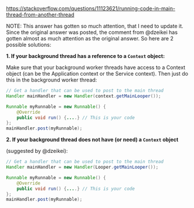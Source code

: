 https://stackoverflow.com/questions/11123621/running-code-in-main-thread-from-another-thread




NOTE: This answer has gotten so much attention, that I need to update it. Since the original answer was posted, the comment from @dzeikei has gotten almost as much attention as the original answer. So here are 2 possible solutions:

**1. If your background thread has a reference to a `Context` object:**

Make sure that your background worker threads have access to a Context object (can be the Application context or the Service context). Then just do this in the background worker thread:

```java
// Get a handler that can be used to post to the main thread
Handler mainHandler = new Handler(context.getMainLooper());

Runnable myRunnable = new Runnable() {
    @Override 
    public void run() {....} // This is your code
};
mainHandler.post(myRunnable);
```

**2. If your background thread does not have (or need) a `Context` object**

(suggested by @dzeikei):

```java
// Get a handler that can be used to post to the main thread
Handler mainHandler = new Handler(Looper.getMainLooper());

Runnable myRunnable = new Runnable() {
    @Override 
    public void run() {....} // This is your code
};
mainHandler.post(myRunnable);
```
